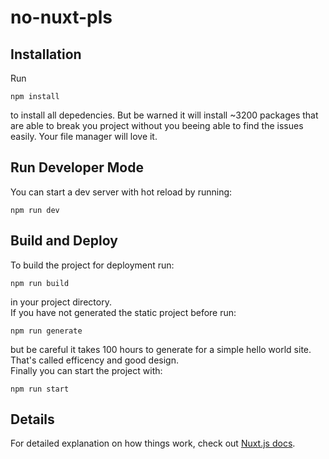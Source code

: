 # no-nuxt-pls

## Installation
Run 
```
npm install
```
to install all depedencies. But be warned it will install ~3200 packages
that are able to break you project without you beeing able to find the issues
easily. Your file manager will love it.

## Run Developer Mode
You can start a dev server with hot reload by running:
```
npm run dev
```

## Build and Deploy
To build the project for deployment run:
```
npm run build
```
in your project directory.  
If you have not generated the static project before run:
```
npm run generate
```
but be careful it takes 100 hours to generate for a simple hello world site.
That's called efficency and good design.  
Finally you can start the project with:
```
npm run start
```

## Details
For detailed explanation on how things work, check out [Nuxt.js docs](https://nuxtjs.org).
